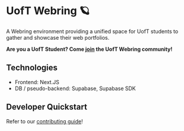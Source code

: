 # UofT Webring 🪐

A Webring environment providing a unified space for UofT students to gather and showcase their web portfolios.

**Are you a UofT Student? Come [join](https://uoftwebring.com/signup) the UofT Webring community!**

## Technologies

-   Frontend: Next.JS
-   DB / pseudo-backend: Supabase, Supabase SDK

## Developer Quickstart

Refer to our [contributing guide](CONTRIBUTING.md)!
